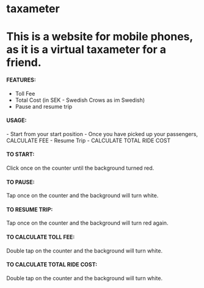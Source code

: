 # taxameter

<h1>This is a website for mobile phones, as it is a virtual taxameter for a friend.</h1>

<h4>FEATURES:</h4>

  - Toll Fee
  - Total Cost (in SEK - Swedish Crows as im Swedish)
  - Pause and resume trip



<h4>USAGE:</h4>
  - Start from your start position
  - Once you have picked up your passengers, CALCULATE FEE
  - Resume Trip
  - CALCULATE TOTAL RIDE COST

<h4>TO START:</h4>
Click once on the counter until the background turned red.

<h4>TO PAUSE:</h4>
Tap once on the counter and the background will turn white.

<h4>TO RESUME TRIP:</h4>
Tap once on the counter and the background will turn red again.

<h4>TO CALCULATE TOLL FEE:</h4>
Double tap on the counter and the background will turn white.

<h4>TO CALCULATE TOTAL RIDE COST:</h4>
Double tap on the counter and the background will turn white.
